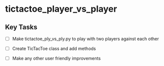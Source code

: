 # tictactoe_player_vs_player

## Key Tasks

- [ ] Make tictactoe_ply_vs_ply.py to play with two players against each other

- [ ] Create TicTacToe class and add methods

- [ ] Make any other user friendly improvements

